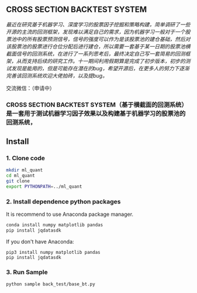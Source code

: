 ## CROSS SECTION BACKTEST SYSTEM

*最近在研究基于机器学习、深度学习的股票因子挖掘和策略构建，简单调研了一些开源的主流的回测框架，发现难以满足自己的需求，因为机器学习一般对于一个股票池中的所有股票预测信号，信号的强度可以作为是该股票池的建仓基础，然后对该股票池的股票进行仓位分配后进行建仓，所以需要一套基于某一日期的股票池横截面信号的回测系统，在进行了一系列思考后，最终决定自己写一套简易的回测框架，从而支持后续的研究工作。十一期间利用假期算是完成了初步版本，初步的测试发现是能用的，但是可能存在潜在的bug，希望开源后，在更多人的努力下逐渐完善该回测系统欢迎大佬拍砖，以及提bug。*

交流微信：（申请中）

### CROSS SECTION BACKTEST SYSTEM（基于横截面的回测系统）是一套用于测试机器学习因子效果以及构建基于机器学习的股票池的回测系统，

## Install

### 1. Clone code
```bash
mkdir ml_quant
cd ml_quant
git clone 
export PYTHONPATH=../ml_quant
```

### 2. Install dependence python packages

It is recommend to use Anaconda package manager.

```bash
conda install numpy matplotlib pandas 
pip install jqdatasdk
```

If you don't have Anaconda:

```
pip3 install numpy matplotlib pandas 
pip install jqdatasdk
```

### 3. Run Sample

```
python sample back_test/base_bt.py
```



